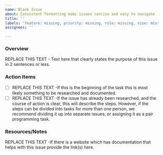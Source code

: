 ```yaml
---
name: Blank Issue
about: Consistent formatting make issues concise and easy to navigate
title: ''
labels: 'feature: missing, priority: missing, role: missing, size: missing, issue level: missing'
assignees: ''

---
```


### Overview
REPLACE THIS TEXT - Text here that clearly states the purpose of this issue in 2 sentences or less.

### Action Items
- [ ] REPLACE THIS TEXT -If this is the beginning of the task this is most likely something to be researched and documented.
- [ ] REPLACE THIS TEXT -If the issue has already been researched, and the course of action is clear, this will describe the steps.  However, if the steps can be divided into tasks for more than one person, we recommend dividing it up into separate issues, or assigning it as a pair programming task.

### Resources/Notes
REPLACE THIS TEXT -If there is a website which has documentation that helps with this issue provide the link(s) here.
